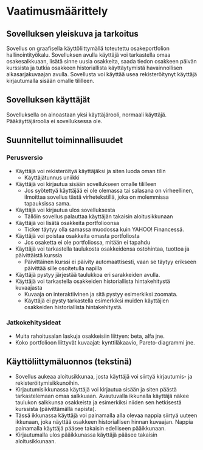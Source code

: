 # Vaatimusmäärittely

## Sovelluksen yleiskuva ja tarkoitus
Sovellus on graafisella käyttöliittymällä toteutettu osakeportfolion hallinointityökalu. Sovelluksen avulla käyttäjä voi tarkastella omaa osakesalkkuaan, lisätä sinne uusia osakkeita, saada tiedon osakkeen päivän kurssista ja tutkia osakkeen historiallista käyttäytymistä havainnollisen aikasarjakuvaajan avulla. Sovellusta voi käyttää usea rekisteröitynyt käyttäjä kirjautumalla sisään omalle tililleen.

## Sovelluksen käyttäjät
Sovelluksella on ainoastaan yksi käyttäjärooli, normaali käyttäjä. Pääkäyttäjäroolia ei sovelluksessa ole.

## Suunnitellut toiminnallisuudet

### Perusversio
- Käyttäjä voi rekisteröityä käyttäjäksi ja siten luoda oman tilin
    - Käyttäjätunnus uniikki
- Käyttäjä voi kirjautua sisään sovellukseen omalle tililleen
    - Jos syötettyä käyttäjää ei ole olemassa tai salasana on virheellinen, ilmoittaa sovellus tästä virhetekstillä, joka on molemmissa tapauksissa sama.
- Käyttäjä voi kirjautua ulos sovelluksesta
    - Tällöin sovellus palauttaa käyttäjän takaisin aloitusikkunaan
- Käyttäjä voi lisätä osakkeita portfolioonsa
    - Ticker täytyy olla samassa muodossa kuin YAHOO! Financessä. 
- Käyttäjä voi poistaa osakkeita omasta portfoliosta
    - Jos osaketta ei ole portfoliossa, mitään ei tapahdu
- Käyttäjä voi tarkastella taulukosta osakkeidensa ostohintaa, tuottoa ja päivittäistä kurssia 
    - Päivittäinen kurssi ei päivity automaattisesti, vaan se täytyy erikseen päivittää sille osoitetulla napilla
- Käyttäjä pystyy järjestää taulukkoa eri sarakkeiden avulla. 
- Käyttäjä voi tarkastella osakkeiden historiallista hintakehitystä kuvaajasta
    - Kuvaaja on interaktiivinen ja sitä pystyy esimerkiksi zoomata.
    - Käyttäjä ei pysty tarkastella esimerkiksi muiden käyttäjien osakkeiden historiallista hintakehitystä.

### Jatkokehitysideat
- Muita rahoitusalan laskuja osakkeisiin liittyen: beta, alfa jne.
- Koko portfolioon liittyvät kuvaajat: kynttiläkaavio, Pareto-diagrammi jne.

## Käyttöliittymäluonnos (tekstinä)
- Sovellus aukeaa aloitusikkunaa, josta käyttäjä voi siirtyä kirjautumis- ja rekisteröitymisikkunoihin.
- Kirjautumisikkunassa käyttäjä voi kirjautua sisään ja siten päästä tarkastelemaan omaa salkkuaan. Avautuvalla ikkunalla käyttäjä näkee taulukon salkkunsa osakkeista ja esimerkiksi niiden sen hetkisestä kurssista (päivittämällä napista).
- Tässä ikkunassa käyttäjä voi painamalla alla olevaa nappia siirtyä uuteen ikkunaan, joka näyttää osakkeen historiallisen hinnan kuvaajan. Nappia painamalla käyttäjä pääsee takaisin edelliseen pääikkunaan.
- Kirjautumalla ulos pääikkunassa käyttäjä pääsee takaisin aloitusikkunaan.
